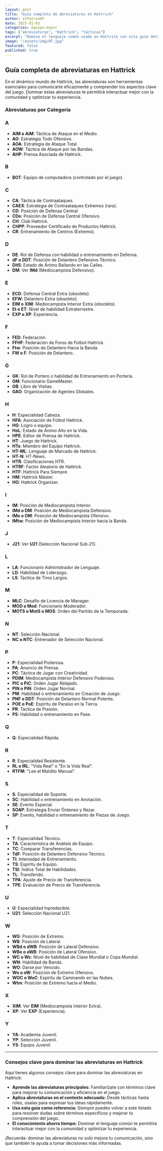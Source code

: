 ```yaml
---
layout: post
title: "Guía completa de abreviaturas en Hattrick"
author: elPatronHT
date: 2025-01-03
categories: equipo-mayor
tags: ["abreviaturas", "Hattrick", "tácticas"]
excerpt: "Domina el lenguaje común usado en Hattrick con esta guía detallada de abreviaturas."
image: "/assets/img/HT.jpg"
featured: false
published: true
---
```


## Guía completa de abreviaturas en Hattrick

En el dinámico mundo de Hattrick, las abreviaturas son herramientas esenciales para comunicarte eficazmente y comprender los aspectos clave del juego. Dominar estas abreviaturas te permitirá interactuar mejor con la comunidad y optimizar tu experiencia.


### Abreviaturas por Categoría

### A

- **AIM o AiM**: Táctica de Ataque en el Medio.
- **AO**: Estrategia Todo Ofensivo.
- **AOA**: Estrategia de Ataque Total.
- **AOW**: Táctica de Ataque por las Bandas.
- **AHP**: Prensa Asociada de Hattrick.

### B

- **BOT**: Equipo de computadora (controlado por el juego).

### C

- **CA**: Táctica de Contraataques.
- **CAEX**: Estrategia de Contraataques Extremos (rara).
- **CD**: Posición de Defensa Central.
- **CDo**: Posición de Defensa Central Ofensivo.
- **CH**: Club Hattrick.
- **CHPP**: Proveedor Certificado de Productos Hattrick.
- **CR**: Entrenamiento de Centros (Extremo).

### D

- **DE**: Rol de Defensa con habilidad o entrenamiento en Defensa.
- **dF o DDT**: Posición de Delantero Defensivo Técnico.
- **DitS**: Estado de Ánimo Bailando en las Calles.
- **DM**: Ver **IMd** (Mediocampista Defensivo).

### E

- **ECD**: Defensa Central Extra (obsoleto).
- **EFW**: Delantero Extra (obsoleto).
- **EIM o XIM**: Mediocampista Interior Extra (obsoleto).
- **Et o ET**: Nivel de habilidad Extraterrestre.
- **EXP o XP**: Experiencia.

### F

- **FED**: Federación.
- **FFHF**: Federación de Foros de Fútbol Hattrick.
- **Ftw**: Posición de Delantero Hacia la Banda.
- **FW o F**: Posición de Delantero.

### G

- **GK**: Rol de Portero o habilidad de Entrenamiento en Portería.
- **GM**: Funcionario GameMaster.
- **GB**: Libro de Visitas.
- **GAO**: Organización de Agentes Globales.

### H

- **H**: Especialidad Cabeza.
- **HFA**: Asociación de Fútbol Hattrick.
- **HG**: Logro o equipo.
- **HoL**: Estado de Ánimo Alto en la Vida.
- **HPE**: Editor de Prensa de Hattrick.
- **HT**: Juego de Hattrick.
- **HTs**: Miembro del Equipo Hattrick.
- **HT-ML**: Lenguaje de Marcado de Hattrick.
- **HT-N**: HT-News.
- **HTR**: Clasificaciones HTR.
- **HTRF**: Factor Aleatorio de Hattrick.
- **HTF**: Hattrick Para Siempre.
- **HM**: Hattrick Máster.
- **HO**: Hattrick Organizer.

### I

- **IM**: Posición de Mediocampista Interior.
- **IMd o DM**: Posición de Mediocampista Defensivo.
- **IMo o OM**: Posición de Mediocampista Ofensivo.
- **IMtw**: Posición de Mediocampista Interior hacia la Banda.

### J

- **J21**: Ver **U21** (Selección Nacional Sub-21).

### L

- **LA**: Funcionario Administrador de Lenguaje.
- **LD**: Habilidad de Liderazgo.
- **LS**: Táctica de Tiros Largos.

### M

- **MLC**: Desafío de Licencia de Manager.
- **MOD o Mod**: Funcionario Moderador.
- **MOTS o MotS o MOS**: Orden del Partido de la Temporada.

### N

- **NT**: Selección Nacional.
- **NC o NTC**: Entrenador de Selección Nacional.

### P

- **P**: Especialidad Poderosa.
- **PA**: Anuncio de Prensa.
- **PC**: Táctica de Jugar con Creatividad.
- **PDIM**: Mediocampista Interior Defensivo Poderoso.
- **PIC o PiC**: Orden Jugar Relajado.
- **PIN o PiN**: Orden Jugar Normal.
- **PM**: Habilidad o entrenamiento en Creación de Juego.
- **PNF o DDT**: Posición de Delantero Normal Potente.
- **POE o PoE**: Espíritu de Paraíso en la Tierra.
- **PR**: Táctica de Presión.
- **PS**: Habilidad o entrenamiento en Pase.

### Q

- **Q**: Especialidad Rápida.

### R

- **R**: Especialidad Resistente.
- **RL o IRL**: "Vida Real" o "En la Vida Real".
- **RTFM**: "Lee el Maldito Manual".

### S

- **S**: Especialidad de Soporte.
- **SC**: Habilidad o entrenamiento en Anotación.
- **SE**: Evento Especial.
- **SOAP**: Estrategia Enviar Órdenes y Rezar.
- **SP**: Evento, habilidad o entrenamiento de Piezas de Juego.

### T

- **T**: Especialidad Técnico.
- **TA**: Característica de Análisis de Equipo.
- **TC**: Comparar Transferencias.
- **TdF**: Posición de Delantero Defensivo Técnico.
- **TI**: Intensidad de Entrenamiento.
- **TS**: Espíritu de Equipo.
- **TSI**: Índice Total de Habilidades.
- **TL**: Transferido.
- **TPA**: Ajuste de Precio de Transferencia.
- **TPE**: Evaluación de Precio de Transferencia.

### U

- **U**: Especialidad Inpredecible.
- **U21**: Selección Nacional U21.

### W

- **WG**: Posición de Extremo.
- **WB**: Posición de Lateral.
- **WBd o dWB**: Posición de Lateral Defensivo.
- **WBo o oWB**: Posición de Lateral Ofensivo.
- **WC o Wc**: Nivel de habilidad de Clase Mundial o Copa Mundial.
- **WN**: Habilidad de Banda.
- **WO**: Darse por Vencido.
- **Wo o oW**: Posición de Extremo Ofensivo.
- **WOC o WoC**: Espíritu de Caminando en las Nubes.
- **Wtm**: Posición de Extremo hacia el Medio.

### X

- **XIM**: Ver **EIM** (Mediocampista Interior Extra).
- **XP**: Ver **EXP** (Experiencia).

### Y

- **YA**: Academia Juvenil.
- **YP**: Selección Juvenil.
- **YS**: Equipo Juvenil.

---
### Consejos clave para dominar las abreviaturas en Hattrick

Aquí tienes algunos consejos clave para dominar las abreviaturas en Hattrick:

- **Aprende las abreviaturas principales:** Familiarízate con términos clave para mejorar tu comunicación y eficiencia en el juego.
- **Aplica abreviaturas en el contexto adecuado:** Desde tácticas hasta roles, úsalas para expresar tus ideas rápidamente.
- **Usa esta guía como referencia:** Siempre puedes volver a este listado para resolver dudas sobre términos específicos y mejorar tu comprensión del juego.
- **El conocimiento ahorra tiempo:** Dominar el lenguaje común te permitirá interactuar mejor con la comunidad y optimizar tu experiencia.

¡Recuerda: dominar las abreviaturas no solo mejora tu comunicación, sino que también te ayuda a tomar decisiones más informadas. 